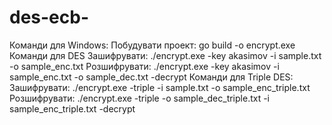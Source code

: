 # des-ecb-
Команди для Windows:
Побудувати проект: go build -o encrypt.exe
Команди для DES
Зашифрувати: ./encrypt.exe -key akasimov -i sample.txt -o sample_enc.txt
Розшифрувати: ./encrypt.exe -key akasimov -i sample_enc.txt -o sample_dec.txt -decrypt
Команди для Triple DES:
Зашифрувати: ./encrypt.exe -triple -i sample.txt -o sample_enc_triple.txt
Розшифрувати: ./encrypt.exe -triple -o sample_dec_triple.txt -i sample_enc_triple.txt -decrypt
